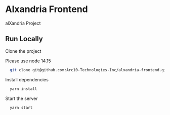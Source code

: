 # Alxandria Frontend

alXandria Project

## Run Locally

Clone the project

Please use node 14.15

```bash
  git clone git@github.com:Arc10-Technologies-Inc/alxandria-frontend.git
```

Install dependencies

```bash
  yarn install
```

Start the server

```bash
  yarn start
```
